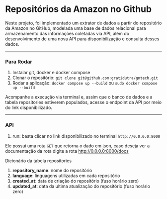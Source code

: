 # Repositórios da Amazon no Github
Neste projeto, foi implementado um extrator de dados a partir do repositório da Amazon no GitHub, modelada uma base de dados relacional para armazenamento das informações coletadas via API, além do desenvolvimento de uma nova API para disponibilização e consulta desses dados. 

---
### Para Rodar

1. Instalar git, docker e docker compose
2. Clonar o repositório: `git clone git@github.com:gratidutra/gntech.git`
3. Rodar a aplicação: `docker compose up --build` ou `sudo docker compose up --build`

Acompanhe a execução via terminal e, assim que o banco de dados e a tabela repositories estiverem populados, acesse o endpoint da API por meio do link disponibilizado.

---
### API
1. run: basta clicar no link disponibilizado no terminal `http://0.0.0.0:8000` 

Ele possui uma rota `GET` que retorna o dado em json, caso deseja ver a documentação da rota digite a rota http://0.0.0.0:8000/docs

Dicionário da tabela repositories
1. **repository_name**: nome do repositório
2. **language**: linguagens utilizadas em cada repositório
3. **created_at**: data de criação do repositório (fuso horário zero)
4. **updated_at**: data da ultima atualização do repositório (fuso horário zero)
